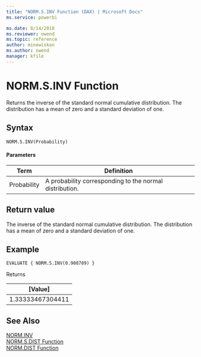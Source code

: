 ```yaml
---
title: "NORM.S.INV Function (DAX) | Microsoft Docs"
ms.service: powerbi 

ms.date: 8/14/2018
ms.reviewer: owend
ms.topic: reference
author: minewiskan
ms.author: owend
manager: kfile
---
```

# NORM.S.INV Function
Returns the inverse of the standard normal cumulative distribution. The distribution has a mean of zero and a standard deviation of one.
 
  
## Syntax  
  
```dax
NORM.S.INV(Probability)
```
  
#### Parameters  
  
|Term|Definition|  
|--------|--------------|  
|Probability|A probability corresponding to the normal distribution.|  
  
## Return value  
The inverse of the standard normal cumulative distribution. The distribution has a mean of zero and a standard deviation of one.
  
## Example  
  
```dax
EVALUATE { NORM.S.INV(0.908789) }
```

Returns

|[Value]  |
|---------|
|1.33333467304411    |


## See Also  

[NORM.INV](norm-inv-dax.md)   
[NORM.S.DIST Function](norm-s-dist-dax.md)   
[NORM.DIST Function](norm-dist-dax.md)   

  
